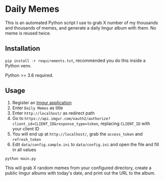 # Daily Memes

This is an automated Python script I use to grab X number of my thousands and thousands of memes, and generate a daily Imgur album with them. No meme is reused twice.

## Installation

`pip install -r requirements.txt`, recommended you do this inside a Python venv.

Python >= 3.6 required.

## Usage

1. Register an [Imgur application](https://api.imgur.com/oauth2/addclient)
2. Enter `Daily Memes` as title
3. Enter `http://localhost/` as redirect path
4. Go to `https://api.imgur.com/oauth2/authorize?client_id=CLIENT_ID&response_type=token`, replacing `CLIENT_ID` with your client ID
5. You will end up at `http://localhost/`, grab the `access_token` and `refresh_token`
6. Edit `data/config.sample.ini` to `data/config.ini` and open the file and fill in all values

`python main.py`

This will grab X random memes from your configured directory, create a public Imgur albums with today's date, and print out the URL to the album.
